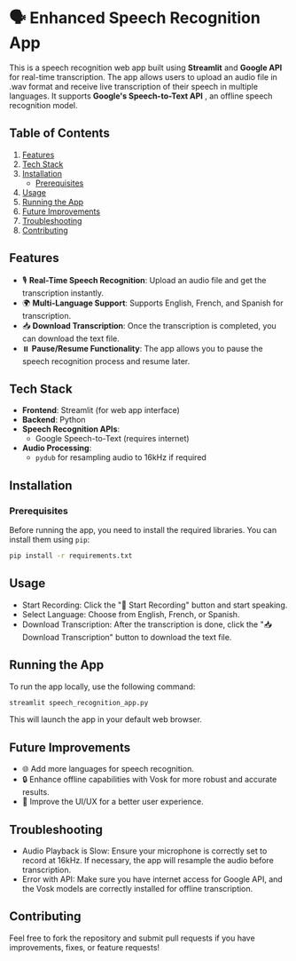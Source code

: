 # 🗣️ Enhanced Speech Recognition App

This is a speech recognition web app built using **Streamlit** and **Google API** for real-time transcription. The app allows users to upload an audio file in .wav format and receive live transcription of their speech in multiple languages. It supports **Google's Speech-to-Text API** , an offline speech recognition model.

## Table of Contents
1. [Features](#features)
2. [Tech Stack](#tech-stack)
3. [Installation](#installation)
    - [Prerequisites](#prerequisites)
4. [Usage](#usage)
5. [Running the App](#running-the-app)
6. [Future Improvements](#future-improvements)
7. [Troubleshooting](#troubleshooting)
8. [Contributing](#contributing)

## Features
- 🎙️ **Real-Time Speech Recognition**: Upload an audio file and get the transcription instantly.
- 🌍 **Multi-Language Support**: Supports English, French, and Spanish for transcription.
- 📥 **Download Transcription**: Once the transcription is completed, you can download the text file.
- ⏸️ **Pause/Resume Functionality**: The app allows you to pause the speech recognition process and resume later.

## Tech Stack
- **Frontend**: Streamlit (for web app interface)
- **Backend**: Python
- **Speech Recognition APIs**: 
  - Google Speech-to-Text (requires internet)
- **Audio Processing**: 
  - `pydub` for resampling audio to 16kHz if required


## Installation

### Prerequisites
Before running the app, you need to install the required libraries. You can install them using `pip`:

```bash
pip install -r requirements.txt
```

## Usage
- Start Recording: Click the "🎤 Start Recording" button and start speaking.
- Select Language: Choose from English, French, or Spanish.
- Download Transcription: After the transcription is done, click the "📥 Download Transcription" button to download the text file.

## Running the App
To run the app locally, use the following command:
```bash
streamlit speech_recognition_app.py
```
This will launch the app in your default web browser.

## Future Improvements
- 🌐 Add more languages for speech recognition.
- 🔒 Enhance offline capabilities with Vosk for more robust and accurate results.
- 🎨 Improve the UI/UX for a better user experience.

## Troubleshooting
- Audio Playback is Slow: Ensure your microphone is correctly set to record at 16kHz. If necessary, the app will resample the audio before transcription.
- Error with API: Make sure you have internet access for Google API, and the Vosk models are correctly installed for offline transcription.

## Contributing
Feel free to fork the repository and submit pull requests if you have improvements, fixes, or feature requests!




